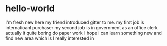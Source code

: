 # hello-world
I'm fresh new here
my friend introduced gitter to me. 
my first job is internatioanl purchaser
my second job is in government as an office clerk
actually it quite boring do paper work
I hope i can learn something new and find new area which is I really interested in
